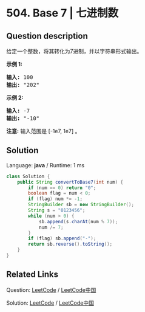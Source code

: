 # 504. Base 7 | 七进制数

## Question description

<!--If you want to use the English description, use <p>Given an integer, return its base 7 string representation.</p>

<p><b>Example 1:</b><br />
<pre>
<b>Input:</b> 100
<b>Output:</b> "202"
</pre>
</p>

<p><b>Example 2:</b><br />
<pre>
<b>Input:</b> -7
<b>Output:</b> "-10"
</pre>
</p>

<p><b>Note:</b>
The input will be in range of [-1e7, 1e7].
</p> instead-->
<p>给定一个整数，将其转化为7进制，并以字符串形式输出。</p>

<p><strong>示例 1:</strong></p>

<pre>
<strong>输入:</strong> 100
<strong>输出:</strong> &quot;202&quot;
</pre>

<p><strong>示例 2:</strong></p>

<pre>
<strong>输入:</strong> -7
<strong>输出:</strong> &quot;-10&quot;
</pre>

<p><strong>注意:</strong> 输入范围是&nbsp;[-1e7, 1e7] 。</p>




## Solution

Language: **java**  /  Runtime: 1 ms

```java
class Solution {
    public String convertToBase7(int num) {
        if (num == 0) return "0";
        boolean flag = num < 0;
        if (flag) num *= -1;
        StringBuilder sb = new StringBuilder();
        String s = "0123456";
        while (num > 0) {
            sb.append(s.charAt(num % 7));
            num /= 7;
        }
        if (flag) sb.append("-");
        return sb.reverse().toString();
    }
}
```



## Related Links

Question: [LeetCode](https://leetcode.com/problems/base-7/description/)  /  [LeetCode中国](https://leetcode-cn.com/problems/base-7/description/)

Solution: [LeetCode](https://leetcode.com/articles/base-7/)  /  [LeetCode中国](https://leetcode-cn.com/articles/base-7/)